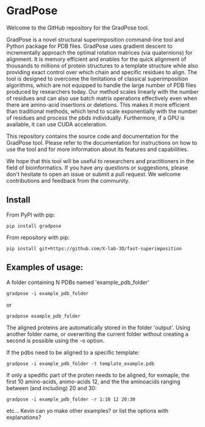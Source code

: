 # GradPose

Welcome to the GitHub repository for the GradPose tool.

GradPose is a novel structural superimposition command-line tool and Python package for PDB files. GradPose uses gradient descent to incrementally approach the optimal rotation matrices (via quaternions) for alignment.  It is memory efficient and enables for the quick alignment of thousands to millions of protein structures to a template structure while also providing exact control over which chain and specific residues to align. The tool is designed to overcome the limitations of classical superimposition algorithms, which are not equipped to handle the large number of PDB files produced by researchers today. Our method scales linearly with the number of residues and can also use batch matrix operations effectively even when there are amino-acid insertions or deletions. This makes it more efficient than traditional methods, which tend to scale exponentially with the number of residues and process the pbds individually. Furthermore, if a GPU is available, it can use CUDA acceleration.

This repository contains the source code and documentation for the GradPose tool. Please refer to the documentation for instructions on how to use the tool and for more information about its features and capabilities.

We hope that this tool will be useful to researchers and practitioners in the field of bioinformatics. If you have any questions or suggestions, please don't hesitate to open an issue or submit a pull request. We welcome contributions and feedback from the community.

## Install

From PyPI with pip:
    
```
pip install gradpose
```

From repository with pip:
    
```
pip install git+https://github.com/X-lab-3D/fast-superimposition
```

## Examples of usage:

A folder containing N PDBs named 'example_pdb_folder'

```
gradpose -i example_pdb_folder
```
or
```
gradpose example_pdb_folder
```
The aligned proteins are automatically stored in the folder 'output'. Using another folder name, or overwriting the current folder without creating a second is possible using the -o option. 


If the pdbs need to be aligned to a specific template:
```
gradpose -i example_pdb_folder -t template_example.pdb
```

If only a spedific part of the proten needs to be aligned, for exmaple, the first 10 amino-acids, animo-acids 12, and the the aminoacids ranging between (and including) 20 and 30:

```
gradpose -i example_pdb_folder -r 1:10 12 20:30
```

etc... Kevin can yo make other examples? or list the options with explanations?
